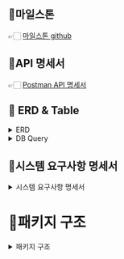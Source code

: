 ## 📌마일스톤

👉🏻 <a href="https://github.com/users/devNana222/projects/1/views/1">마일스톤 github</a>

## 📌API 명세서

👉🏻  <a href="https://documenter.getpostman.com/view/34151728/2sAXxQdX3T">Postman API 명세서</a>


## 📌 ERD & Table
<details>
  <summary>ERD</summary>
<div>

  ![img._erd.png](img_erd.png)

</div>
</details>

<details>
<summary>DB Query</summary>
<div>

```mysql

CREATE TABLE customer (
    customer_id INT PRIMARY KEY AUTO_INCREMENT,
    cart_id INT,
    customer INT NOT NULL,
    reg_date TIMESTAMP DEFAULT CURRENT_TIMESTAMP,
    edit_date TIMESTAMP DEFAULT CURRENT_TIMESTAMP ON UPDATE CURRENT_TIMESTAMP
);

CREATE TABLE product (
product_id INT PRIMARY KEY AUTO_INCREMENT,
product_nm VARCHAR(255) NOT NULL,
price INT NOT NULL,
reg_date TIMESTAMP DEFAULT CURRENT_TIMESTAMP,
edit_date TIMESTAMP DEFAULT CURRENT_TIMESTAMP ON UPDATE CURRENT_TIMESTAMP
);

CREATE TABLE product_inventory (
id INT PRIMARY KEY AUTO_INCREMENT,
product_id INT NOT NULL,
amount INT NOT NULL,
edit_date TIMESTAMP DEFAULT CURRENT_TIMESTAMP ON UPDATE CURRENT_TIMESTAMP
);

CREATE TABLE `order` (
order_id INT PRIMARY KEY AUTO_INCREMENT,
customer_id INT NOT NULL,
order_total_price INT NOT NULL,
reg_date TIMESTAMP DEFAULT CURRENT_TIMESTAMP,
edit_date TIMESTAMP DEFAULT CURRENT_TIMESTAMP ON UPDATE CURRENT_TIMESTAMP
);

CREATE TABLE order_product (
id INT PRIMARY KEY AUTO_INCREMENT,
order_id INT NOT NULL,
product_id INT NOT NULL,
amount INT NOT NULL,
price INT NOT NULL,
reg_date TIMESTAMP DEFAULT CURRENT_TIMESTAMP
);

CREATE TABLE cart (
cart_id INT PRIMARY KEY AUTO_INCREMENT,
product_id INT NOT NULL,
amount INT NOT NULL,
reg_id VARCHAR(255),
edit_date TIMESTAMP DEFAULT CURRENT_TIMESTAMP ON UPDATE CURRENT_TIMESTAMP
);

```

</div>
</details>


## 📌시스템 요구사항 명세서
<details>
  <summary>시스템 요구사항 명세서</summary>
<div>

## 1. 개요
### 1.1 목적
본 문서는 E-Commerce 상품 주문서비스의 요구사항을 명세합니다.

### 1.2 범위
E-Commerce System은 다음의 기능을 제공합니다.
* 고객 포인트 충전 / 사용
* 제품 검색 / 관리
* 최근3일간 판매 top5 검색
* 결제 및 주문 처리
* 장바구니 관리

### 1.3 용어 정의 및 약어
* 고객 : 제품을 구매하는 사용자.
* 장바구니 : 고객이 관심있는 물품을 임시로 담아두는 가상 공간.
* 결제 : 고객이 제품을 구매함. 단, 결제수단은 충전된 포인트를 사용하며 결제는 외부 시스템에 의해 이루어진다.
* API: Application Programming Interface
* SRS: System Requirements Specification


## 2. 시스템 개요
### 2.1 제품 기능
이 시스템은 다음과 같은 주요 기능을 제공한다.
1. 포인트 충전 / 조회

2. 상품 조회

3. 주문 / 결제

4. 상위 상품 조회

5. 장바구니에 상품 추가 / 삭제 / 조회

### 2.2 사용자 특성
* 제품을 구매하고 검색하는 사용자.

### 2.3 운영 환경
* 웹 브라우저 : Chrome, Firefox, Edge, Safari등의 최신 버전
* Web Application Server
    * java 21
    * Spring Boot 3.3.4
    * Spring Data JPA
    * Query DSL
    * JWT
* Messaging Solution
    * Spring Kafka
* DB
    * MySQL 8.0
    * Redis
* Documentation
    * Postman
* 결제 게이트웨이
    * 외부 결제 서비스 Mock API로 대체

## 3. 요구사항
### 3.1 기능적 요구사항
### 3.1.1 잔액 충전 / 조회 API
* 고객 번호와 충전할 포인트를 입력하여 포인트를 충전할 수 있다.
* 충전한 포인트는 고객 번호로 조회할 수 있다.
### 3.1.2 상품 조회 API
* 고객은 상품 정보(ID, 이름, 가격, 잔여수량)를 조회할 수 있다.
### 3.1.3 주문 / 결제
*  고객은 상품 ID와 수량 목록을 입력받아 주문할 수 있다.
*  결제는 기 충전된 잔액을 기반으로 이루어지며 주문할 시 잔액을 차감한다.
*  데이터 분석을 위해 결제 성공 시에 실시간으로 주문 정보를 데이터 플랫폼에 전송해야한다.
*  데이터 플랫폼은 '외부'이며 본 시스템에서는 Mock API, Fake Module등의 방법으로 전송한다.

### 3.1.4 상위 상품 조회
* 최근 3일간 가장 많이 팔린 상위 5개 상품 정보를 제공한다.

### 3.1.5 장바구니에 상품 추가 / 삭제 / 조회
* 고객은 구매 이전에 관심있는 상품들을 장바구니에 적재할 수 있다.

### 3.2 성능 요구사항
* 동시에 여러 주문이 들어올 경우 유저의 보유 잔고에 대한 처리가 정확해야한다.
* 각 상품의 재고 관리가 정상적으로 이루어져 잘못된 주문이 발생하지 않아야한다.
* 상품조회 시 조회 시점의 상품별 잔여수량이 정확해야한다.
### 4. 데이터 요구사항
### 4.1 데이터베이스 구조
* 상품 테이블 : 상품ID, 상품명, 가격, 등록일, 수정일
* 상품 재고 테이블 : ID, 상품 ID, 잔여 수량, 수정일
* 주문 테이블 : 주문ID, 고객ID, 주문 총 금액, 주문일, 수정일
* 주문 상품 테이블 : ID, 주문ID, 상품ID, 주문 수량, 주문 가격, 등록일
* 고객 테이블 : 고객ID, 장바구니 ID, 잔여 point, 등록일, 수정일
* 장바구니 테이블 : 장바구니 ID, 상품ID, 수량, 등록일, 수정일
</div>

</details>

# 📌패키지 구조
<details>
<summary>패키지 구조</summary>
<div>

## layered Architecture 
본 프로젝트는 서비스 별로 패키지를 나눈 *레이어드 아키텍처* 를 따르고 있습니다.<br/>
구조는 필요에의해 유연하게 변경할 계획이며 서비스간, 레이어간의 데이터 의존성을 최소화 하는 것이 목적입니다. 

```html
    ├─main
    │  ├─java
    │  │  └─com
    │  │      └─tdd
    │  │          └─ecommerce
    │  │              ├─customer
    │  │              │  ├─controller
    │  │              │  ├─domain
    │  │              │  ├─dto
    │  │              │  ├─repository
    │  │              │  └─service
    │  │              ├─cart
    │  │              │  ├─controller
    │  │              │  ├─domain
    │  │              │  ├─dto
    │  │              │  ├─repository
    │  │              │  └─service
    │  │              ├─order
    │  │              │  ├─controller
    │  │              │  ├─domain
    │  │              │  ├─dto
    │  │              │  ├─repository
    │  │              │  └─service
    │  │              └─product
    │  │                  ├─controller
    │  │                  ├─domain
    │  │                  ├─dto
    │  │                  ├─repository
    │  │                  └─service

```

</div>
</details>
